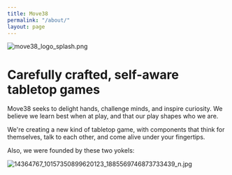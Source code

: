 ```yaml
---
title: Move38
permalink: "/about/"
layout: page
---
```


![move38_logo_splash.png](/uploads/move38_logo_splash.png)

# **Carefully crafted, self-aware tabletop games**

Move38 seeks to delight hands, challenge minds, and inspire curiosity. We believe we learn best when at play, and that our play shapes who we are. 

We're creating a new kind of tabletop game, with components that think for themselves, talk to each other, and come alive under your fingertips. 

Also, we were founded by these two yokels:

![14364767_10157350899620123_1885569746873733439_n.jpg](/uploads/14364767_10157350899620123_1885569746873733439_n.jpg)